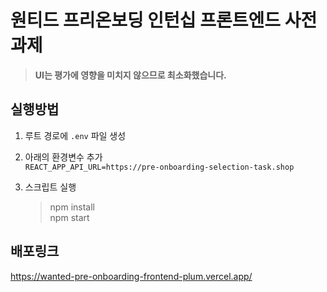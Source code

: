 # 원티드 프리온보딩 인턴십 프론트엔드 사전과제

> **UI는 평가에 영향을 미치지 않으므로 최소화했습니다.**

## 실행방법

1. 루트 경로에 `.env` 파일 생성
2. 아래의 환경변수 추가  
   `REACT_APP_API_URL=https://pre-onboarding-selection-task.shop`

3. 스크립트 실행
   > npm install  
   > npm start

## 배포링크

https://wanted-pre-onboarding-frontend-plum.vercel.app/
